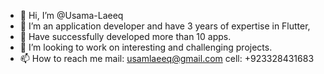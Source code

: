 - 👋 Hi, I’m @Usama-Laeeq
- 👀 I’m an application developer and have 3 years of expertise in Flutter, 
- 🌱 Have successfully developed more than 10 apps.
- 💞️ I’m looking to work on interesting and challenging projects.
- 📫 How to reach me
mail: usamlaeeq@gmail.com
cell: +923328431683

<!---
Usama-Laeeq/Usama-Laeeq is a ✨ special ✨ repository because its `README.md` (this file) appears on your GitHub profile.
You can click the Preview link to take a look at your changes.
--->
